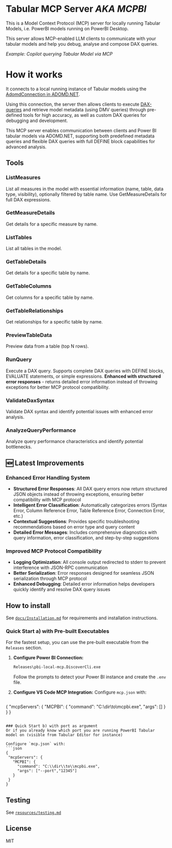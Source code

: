 # Tabular MCP Server *AKA MCPBI*
This is a Model Context Protocol (MCP) server for locally running Tabular Models, i.e. PowerBI models running on PowerBI Desktop. 

This server allows MCP-enabled LLM clients to communicate with your tabular models and help you debug, analyse and compose DAX queries. 

*Example: Copilot querying Tabular Model via MCP*

# How it works 

It connects to a local running instance of Tabular models using the [AdomdConnection in ADOMD.NET](https://learn.microsoft.com/en-us/analysis-services/adomd/multidimensional-models-adomd-net-client/connections-in-adomd-net?view=asallproducts-allversions). 

Using this connection, the server then allows clients to execute [DAX-queries](https://www.sqlbi.com/articles/execute-dax-queries-through-ole-db-and-adomd-net/) and retrieve model metadata (using DMV queries) through pre-defined tools for high accuracy, as well as custom DAX queries for debugging and development.

This MCP server enables communication between clients and Power BI tabular models via ADOMD.NET, supporting both predefined metadata queries and flexible DAX queries with full DEFINE block capabilities for advanced analysis.

## Tools

### ListMeasures
List all measures in the model with essential information (name, table, data type, visibility), optionally filtered by table name. Use GetMeasureDetails for full DAX expressions.

### GetMeasureDetails
Get details for a specific measure by name.

### ListTables
List all tables in the model.

### GetTableDetails
Get details for a specific table by name.

### GetTableColumns
Get columns for a specific table by name.

### GetTableRelationships
Get relationships for a specific table by name.

### PreviewTableData
Preview data from a table (top N rows).

### RunQuery
Execute a DAX query. Supports complete DAX queries with DEFINE blocks, EVALUATE statements, or simple expressions. **Enhanced with structured error responses** - returns detailed error information instead of throwing exceptions for better MCP protocol compatibility.

### ValidateDaxSyntax
Validate DAX syntax and identify potential issues with enhanced error analysis.

### AnalyzeQueryPerformance
Analyze query performance characteristics and identify potential bottlenecks.

## 🆕 Latest Improvements

### Enhanced Error Handling System
- **Structured Error Responses**: All DAX query errors now return structured JSON objects instead of throwing exceptions, ensuring better compatibility with MCP protocol
- **Intelligent Error Classification**: Automatically categorizes errors (Syntax Error, Column Reference Error, Table Reference Error, Connection Error, etc.)
- **Contextual Suggestions**: Provides specific troubleshooting recommendations based on error type and query content
- **Detailed Error Messages**: Includes comprehensive diagnostics with query information, error classification, and step-by-step suggestions

### Improved MCP Protocol Compatibility  
- **Logging Optimization**: All console output redirected to stderr to prevent interference with JSON-RPC communication
- **Better Serialization**: Error responses designed for seamless JSON serialization through MCP protocol
- **Enhanced Debugging**: Detailed error information helps developers quickly identify and resolve DAX query issues

## How to install
See [`docs/Installation.md`](docs/Installation.md) for requirements and installation instructions.

### Quick Start a) with Pre-built Executables
For the fastest setup, you can use the pre-built executable from the `Releases` section.

1. **Configure Power BI Connection:**
   ```cmd
   Releases\pbi-local-mcp.DiscoverCli.exe
   ```
   Follow the prompts to detect your Power BI instance and create the `.env` file.

2. **Configure VS Code MCP Integration:**
   Configure `mcp.json` with:
   ```json
  {
    "mcpServers": {
      "MCPBI": {
        "command": "C:\\dir\\to\\mcpbi.exe",
        "args": []
      }
    }
  }
   ```

### Quick Start b) with port as argument
Or if you already know which port you are running PowerBI Tabular model on (visible from Tabular Editor for instance)

   Configure `mcp.json` with:
   ```json
  {
    "mcpServers": {
      "MCPBI": {
        "command": "C:\\dir\\to\\mcpbi.exe",
        "args": ["--port","12345"]
      }
    }
  }
   ```



## Testing
See [`resources/testing.md`](resources/testing.md)

## License
MIT
